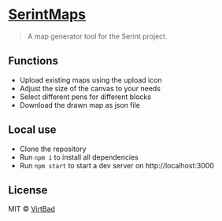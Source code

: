 # [SerintMaps](https://maps.serint.ga)

> A map generator tool for the Serint project.

## Functions
* Upload existing maps using the upload icon
* Adjust the size of the canvas to your needs
* Select different pens for different blocks
* Download the drawn map as json file

## Local use
* Clone the repository 
* Run `npm i` to install all dependencies 
* Run `npm start` to start a dev server on http://localhost:3000

 ## License
 MIT © [VirtBad](https://github.com/virtbad/)

